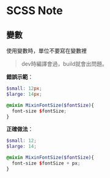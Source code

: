 # SCSS Note

## 變數

使用變數時，單位不要寫在變數裡

> dev時編譯會過，build就會出問題。

**錯誤示範**：

```scss
$small: 12px;
$large: 14px;

@mixin MixinFontSize($fontSize){
  font-size $fontSize;
}
```

**正確做法**：

```scss
$small: 12;
$large: 14;

@mixin MixinFontSize($fontSize){
  font-size $fontSize + px;
}
```

